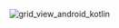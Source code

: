 ![grid_view_android_kotlin](https://github.com/user-attachments/assets/47115c01-b827-49da-a597-cd6652be7995)
